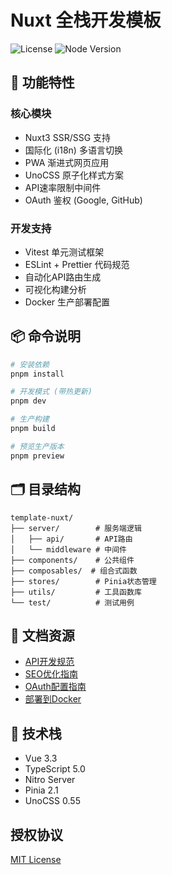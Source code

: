 # Nuxt 全栈开发模板

![License](https://img.shields.io/badge/License-MIT-blue)
![Node Version](https://img.shields.io/badge/Node-%3E%3D18.0.0-success)

## 🚀 功能特性

### 核心模块
- Nuxt3 SSR/SSG 支持
- 国际化 (i18n) 多语言切换
- PWA 渐进式网页应用
- UnoCSS 原子化样式方案
- API速率限制中间件
- OAuth 鉴权 (Google, GitHub)

### 开发支持
- Vitest 单元测试框架
- ESLint + Prettier 代码规范
- 自动化API路由生成
- 可视化构建分析
- Docker 生产部署配置

## 📦 命令说明

```bash
# 安装依赖
pnpm install

# 开发模式 (带热更新)
pnpm dev

# 生产构建
pnpm build

# 预览生产版本
pnpm preview
```

## 🗂 目录结构

```
template-nuxt/
├── server/        # 服务端逻辑
│   ├── api/       # API路由
│   └── middleware # 中间件
├── components/    # 公共组件
├── composables/  # 组合式函数
├── stores/        # Pinia状态管理
├── utils/         # 工具函数库
└── test/          # 测试用例
```

## 📄 文档资源
- [API开发规范](./docs/API规范.md)
- [SEO优化指南](./docs/SEO-优化指南.md)
- [OAuth配置指南](./docs/OAuth配置指南.md)
- [部署到Docker](./docs/Docker部署.md)

## 🔧 技术栈
- Vue 3.3
- TypeScript 5.0
- Nitro Server
- Pinia 2.1
- UnoCSS 0.55

## 授权协议
[MIT License](LICENSE)
